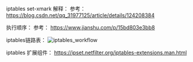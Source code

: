 iptables set-xmark 解释：
参考： https://blog.csdn.net/qq_31977125/article/details/124208384


执行顺序：
参考： https://www.jianshu.com/p/15bd803e3bb8


iptables链路表：
![iptables_workflow](https://user-images.githubusercontent.com/310284/179182094-5eb25e50-c7fc-4aab-8790-067be53a37f9.png)



iptables 扩展组件：
https://ipset.netfilter.org/iptables-extensions.man.html
